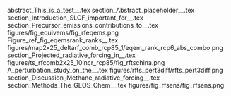 abstract_This_is_a_test__.tex
section_Abstract_placeholder__.tex
section_Introduction_SLCF_important_for__.tex
section_Precursor_emissions_contributions_to__.tex
figures/fig_equivems/fig_rfeqems.png
Figure_ref_fig_eqemsrank_ranks__.tex
figures/map2x25_deltarf_comb_rcp85_1/eqem_rank_rcp6_abs_combo.png
section_Projected_radiative_forcing_in__.tex
figures/ts_rfcomb2x25_10incr_rcp85/fig_rftschina.png
A_perturbation_study_on_the__.tex
figures/rfts_pert3diff/rfts_pert3diff.png
section_Discussion_Methane_radiative_forcing__.tex
section_Methods_The_GEOS_Chem__.tex
figures/fig_rfsens/fig_rfsens.png